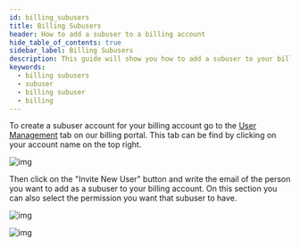 ```yaml
---
id: billing_subusers
title: Billing Subusers
header: How to add a subuser to a billing account
hide_table_of_contents: true
sidebar_label: Billing Subusers
description: This guide will show you how to add a subuser to your billing account.
keywords:
  - billing subusers
  - subuser
  - billing subuser
  - billing
---
```


To create a subuser account for your billing account go to the [User Management](https://billing.atbphosting.com) tab on our billing portal. This tab can be find by clicking on your account name on the top right.

![img](/billing/billing_subusers/1.png)

Then click on the "Invite New User" button and write the email of the person you want to add as a subuser to your billing account. On this section you can also select the permission you want that subuser to have.

![img](/billing/billing_subusers/2.png)

![img](/billing/billing_subusers/3.png)
